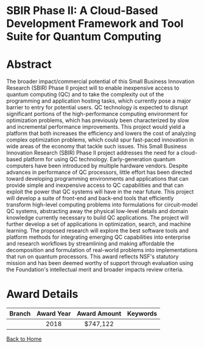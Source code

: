 
SBIR Phase II: A Cloud-Based Development Framework and Tool Suite for Quantum Computing
=======================================================================================

# Abstract


The broader impact/commercial potential of this Small Business Innovation Research (SBIR) Phase II project will to enable inexpensive access to quantum computing (QC) and to take the complexity out of the programming and application hosting tasks, which currently pose a major barrier to entry for potential users. QC technology is expected to disrupt significant portions of the high-performance computing environment for optimization problems, which has previously been characterized by slow and incremental performance improvements. This project would yield a platform that both increases the efficiency and lowers the cost of analyzing complex optimization problems, which could spur fast-paced innovation in wide areas of the economy that tackle such issues. This Small Business Innovation Research (SBIR) Phase II project addresses the need for a cloud-based platform for using QC technology. Early-generation quantum computers have been introduced by multiple hardware vendors. Despite advances in performance of QC processors, little effort has been directed toward developing programming environments and applications that can provide simple and inexpensive access to QC capabilities and that can exploit the power that QC systems will have in the near future. This project will develop a suite of front-end and back-end tools that efficiently transform high-level computing problems into formulations for circuit-model QC systems, abstracting away the physical low-level details and domain knowledge currently necessary to build QC applications. The project will further develop a set of applications in optimization, search, and machine learning. The proposed research will explore the best software tools and platform methods for integrating emerging QC capabilities into enterprise and research workflows by streamlining and making affordable the decomposition and formulation of real-world problems into implementations that run on quantum processors. This award reflects NSF's statutory mission and has been deemed worthy of support through evaluation using the Foundation's intellectual merit and broader impacts review criteria.  

# Award Details

|Branch|Award Year|Award Amount|Keywords|
| :---: | :---: | :---: | :---: |
||2018|$747,122||
  
  


[Back to Home](https://github.com/chrischow/dod_sbir_awards/Reports/JT/#378)